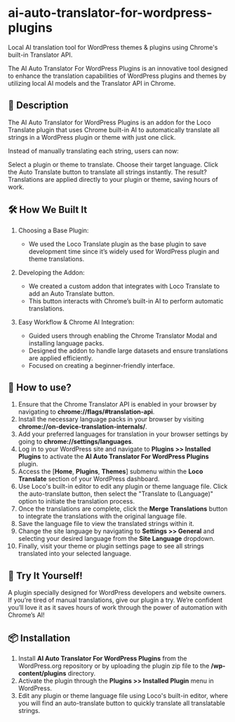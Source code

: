 # ai-auto-translator-for-wordpress-plugins
Local AI translation tool for WordPress themes &amp; plugins using Chrome's built-in Translator API.

The AI Auto Translator For WordPress Plugins is an innovative tool designed to enhance the translation capabilities of WordPress plugins and themes by utilizing local AI models and the Translator API in Chrome.

## 📖 Description

The AI Auto Translator for WordPress Plugins is an addon for the Loco Translate plugin that uses Chrome built-in AI to automatically translate all strings in a WordPress plugin or theme with just one click.

Instead of manually translating each string, users can now:

Select a plugin or theme to translate.
Choose their target language.
Click the Auto Translate button to translate all strings instantly.
The result? Translations are applied directly to your plugin or theme, saving hours of work.

## 🛠️ How We Built It

1. Choosing a Base Plugin:
    - We used the Loco Translate plugin as the base plugin to save development time since it’s widely used for WordPress plugin and theme translations.

2. Developing the Addon:
    - We created a custom addon that integrates with Loco Translate to add an Auto Translate button.
    - This button interacts with Chrome’s built-in AI to perform automatic translations.

3. Easy Workflow & Chrome AI Integration:
    - Guided users through enabling the Chrome Translator Modal and installing language packs.
    - Designed the addon to handle large datasets and ensure translations are applied efficiently.
    - Focused on creating a beginner-friendly interface.

## 🚀 How to use?

1. Ensure that the Chrome Translator API is enabled in your browser by navigating to **chrome://flags/#translation-api**.
2. Install the necessary language packs in your browser by visiting **chrome://on-device-translation-internals/**.
3. Add your preferred languages for translation in your browser settings by going to **chrome://settings/languages**.
4. Log in to your WordPress site and navigate to **Plugins >> Installed Plugins** to activate the **AI Auto Translator For WordPress Plugins** plugin.
5. Access the [**Home**, **Plugins**, **Themes**] submenu within the **Loco Translate** section of your WordPress dashboard.
6. Use Loco's built-in editor to edit any plugin or theme language file. Click the auto-translate button, then select the "Translate to (Language)" option to initiate the translation process.
7. Once the translations are complete, click the **Merge Translations** button to integrate the translations with the original language file.
8. Save the language file to view the translated strings within it.
9. Change the site language by navigating to **Settings >> General** and selecting your desired language from the **Site Language** dropdown.
10. Finally, visit your theme or plugin settings page to see all strings translated into your selected language.

## 🧪 Try It Yourself!

A plugin specially designed for WordPress developers and website owners. If you’re tired of manual translations, give our plugin a try. We’re confident you’ll love it as it saves hours of work through the power of automation with Chrome’s AI!

## 📦 Installation

1. Install **AI Auto Translator For WordPress Plugins** from the WordPress.org repository or by uploading the plugin zip file to the **/wp-content/plugins** directory.
2. Activate the plugin through the **Plugins >> Installed Plugin** menu in WordPress.
3. Edit any plugin or theme language file using Loco's built-in editor, where you will find an auto-translate button to quickly translate all translatable strings.